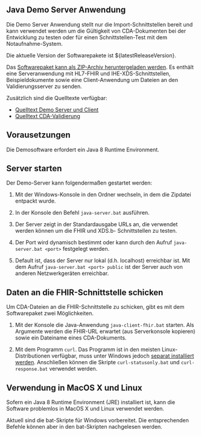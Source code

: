 ﻿Java Demo Server Anwendung
--------------------------

Die Demo Server Anwendung stellt nur die Import-Schnittstellen bereit und kann verwendet werden um
die Gültigkeit von CDA-Dokumenten bei der Entwicklung zu testen oder für einen Schnittstellen-Test mit dem Notaufnahme-System.

Die aktuelle Version der Softwarepakete ist ${latestReleaseVersion}.

Das [Softwarepaket kann als ZIP-Archiv heruntergeladen
werden](${releaseRepoUrl}/org/aktin/demo-distribution/${latestReleaseVersion}/demo-distribution-${latestReleaseVersion}-full.zip).
Es enthält eine Serveranwendung mit HL7-FHIR und IHE-XDS-Schnittstellen, Beispieldokumente
sowie eine Client-Anwendung um Dateien an den Validierungsserver zu senden.

Zusätzlich sind die Quelltexte verfügbar:

- [Quelltext Demo Server und Client](${releaseRepoUrl}/org/aktin/demo-server/${latestReleaseVersion}/demo-server-${latestReleaseVersion}-sources.jar)
- [Quelltext CDA-Validierung](${releaseRepoUrl}/org/aktin/cda-validation/${latestReleaseVersion}/cda-validation-${latestReleaseVersion}-sources.jar)

Vorausetzungen
--------------

Die Demosoftware erfordert ein Java 8 Runtime Environment.


Server starten
--------------
Der Demo-Server kann folgendermaßen gestartet werden:

1. Mit der Windows-Konsole in den Ordner wechseln,
   in dem die Zipdatei entpackt wurde.
   
2. In der Konsole den Befehl `java-server.bat` ausführen.

3. Der Server zeigt in der Standardausgabe URLs an,
   die verwendet werden können um die FHIR und XDS.b-
   Schnittstellen zu testen.
   
4. Der Port wird dynamisch bestimmt oder kann durch den 
   Aufruf `java-server.bat <port>` festgelegt werden.

5. Default ist, dass der Server nur lokal (d.h. localhost) 
   erreichbar ist.
   Mit dem Aufruf `java-server.bat <port> public` ist der
   Server auch von anderen Netzwerkgeräten erreichbar.
   

Daten an die FHIR-Schnittstelle schicken
----------------------------------------
Um CDA-Dateien an die FHIR-Schnittstelle zu schicken,
gibt es mit dem Softwarepaket zwei Möglichkeiten.

1. Mit der Konsole die Java-Anwendung `java-client-fhir.bat`
   starten. Als Argumente werden die FHIR-URL erwartet (aus Serverkonsole
   kopieren) sowie ein Dateiname eines CDA-Dokuments.

2. Mit dem Programm `curl`. Das Programm ist in den meisten 
   Linux-Distributionen verfügbar, muss unter Windows jedoch 
   [separat installiert werden](http://curl.haxx.se/download.html). 
   Anschließen können die Skripte `curl-statusonly.bat` 
   und `curl-response.bat` verwendet werden.
   
Verwendung in MacOS X und Linux
--------------------------------
Sofern ein Java 8 Runtime Environment (JRE) installiert ist,
kann die Software problemlos in MacOS X und Linux verwendet
werden.

Aktuell sind die bat-Skripte für Windows vorbereitet. Die
entsprechenden Befehle können aber in den bat-Skripten
nachgelesen werden.